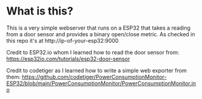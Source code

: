 # What is this? 

This is a very simple webserver that runs on a ESP32 that takes a reading from a door sensor and provides a binary open/close metric. 
As checked in this repo it's at http://ip-of-your-esp32:9000





Credit to ESP32.io whom I learned how to read the door sensor from:
https://esp32io.com/tutorials/esp32-door-sensor

Credit to codetiger as I learned how to write a simple web exporter from them:
https://github.com/codetiger/PowerConsumptionMonitor-ESP32/blob/main/PowerConsumptionMonitor/PowerConsumptionMonitor.ino

